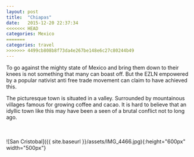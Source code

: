 ```yaml
---
layout: post
title:  "Chiapas"
date:   2015-12-20 22:37:34
<<<<<<< HEAD
categories: Mexico
=======
categories: travel
>>>>>>> 4499cb808b8f73da4e267be148e6c27c80244b49
---
```

<p>To go against the mighty state of Mexico and bring them down to their knees is not something that many can boast off. But the EZLN empowered by a popular nativist anti free trade movement can claim to have achieved this.</p>
<p>The picturesque town is situated in a valley. Surrounded by mountainous villages famous for growing coffee and cacao. It is hard to believe that an idyllic town like this may have been a seen of a brutal conflict not to long ago.</p>
<br><br>
![San Cristobal]({{ site.baseurl }}/assets/IMG_4466.jpg){:height="600px" width="500px"}
<br>